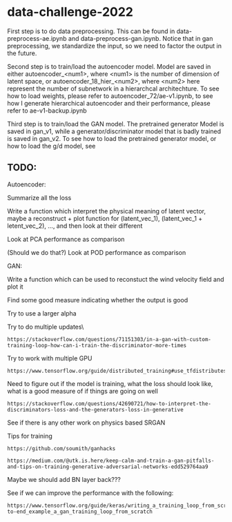 # data-challenge-2022

First step is to do data preprocessing. This can be found in data-preprocess-ae.ipynb and data-preprocess-gan.ipynb. Notice that in gan preprocessing, we standardize the input, so we need to factor the output in the future.

Second step is to train/load the autoencoder model. Model are saved in either autoencoder_\<num1\>, where \<num1\> is the number of dimension of latent space, or autoencoder_18_hier_\<num2\>, where \<num2\> here represent the number of subnetwork in a hierarchcal architechture. To see how to load weights, please refer to autoencoder_72/ae-v1.ipynb, to see how I generate hierarchical autoencoder and their performance, please refer to ae-v1-backup.ipynb

Third step is to train/load the GAN model. The pretrained generator Model is saved in gan_v1, while a generator/discriminator model that is badly trained is saved in gan_v2. To see how to load the pretrained generator model, or how to load the g/d model, see


## TODO:

Autoencoder:

Summarize all the loss

Write a function which interpret the physical meaning of latent vector, maybe a reconstruct + plot function for (latent_vec_1), (latent_vec_1 + letent_vec_2), ..., and then look at their different

Look at PCA performance as comparison

(Should we do that?) Look at POD performance as comparison

GAN:

Write a function which can be used to reconstuct the wind velocity field and plot it

Find some good measure indicating whether the output is good

Try to use a larger alpha

Try to do multiple updates\

	https://stackoverflow.com/questions/71151303/in-a-gan-with-custom-training-loop-how-can-i-train-the-discriminator-more-times
	
Try to work with multiple GPU

	https://www.tensorflow.org/guide/distributed_training#use_tfdistributestrategy_with_custom_training_loops
	
Need to figure out if the model is training, what the loss should look like, what is a good measure of if things are going on well

	https://stackoverflow.com/questions/42690721/how-to-interpret-the-discriminators-loss-and-the-generators-loss-in-generative
	
See if there is any other work on physics based SRGAN

Tips for training

	https://github.com/soumith/ganhacks
	
	https://medium.com/@utk.is.here/keep-calm-and-train-a-gan-pitfalls-and-tips-on-training-generative-adversarial-networks-edd529764aa9
	
Maybe we should add BN layer back???

See if we can improve the performance with the following:

	https://www.tensorflow.org/guide/keras/writing_a_training_loop_from_scratch#end-to-end_example_a_gan_training_loop_from_scratch
